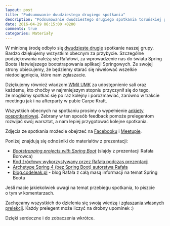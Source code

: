 ```yaml
---
layout: post
title: "Podsumowanie dwudziestego drugiego spotkania"
description: "Podsumowanie dwudziestego drugiego spotkania toruńskiej grupy użytkowników języka Java."
date: 2016-04-29 06:15:00 +0200
comments: true
categories: Materiały
---
```

W&nbsp;minioną środę odbyło się <a href="{{root_url}}/meeting/22/">dwudzieste drugie</a> spotkanie naszej grupy. Bardzo dziękujemy wszystkim obecnym za przybycie. Szczególne podziękowania należą się Rafałowi, za wprowadzenie nas do świata Spring Boota i łatwiejszego bootstrapowania aplikacji Springowych. Ze swojej strony obiecujemy, że będziemy starać się niwelować wszelkie niedociągnięcia, które nam zgłaszacie.

Dziękujemy również władzom <a href="https://www.mat.umk.pl" target="_blank">WMiI UMK</a> za&nbsp;udostępnienie sali oraz każdemu, kto choćby w&nbsp;najmniejszym stopniu przyczynił się do tego, że&nbsp;mogliśmy spotkać się po raz kolejny i&nbsp;porozmawiać, zarówno w&nbsp;trakcie meetingu jak i&nbsp;na afterparty w&nbsp;pubie Carpe Kraft.

Wszystkich obecnych na&nbsp;spotkaniu prosimy o&nbsp;wypełnienie <a href="http://bit.ly/22-spotkanie-Torun-JUG-ankieta" target="_blank">ankiety pospotkaniowej</a>. Zebrany w&nbsp;ten sposób feedback pomoże prelegentom rozwijać swój warsztat, a&nbsp;nam lepiej przygotować kolejne spotkania. <!--more-->

Zdjęcia ze spotkania możecie obejrzeć na&nbsp;<a href="https://www.facebook.com/TorunJUG/photos/?tab=album&album_id=1753668268189992" target="_blank">Facebooku</a> i&nbsp;<a href="http://www.meetup.com/Torun-JUG/photos/26927052/" target="_blank">Meetupie</a>.

Poniżej znajdują się odnośniki do materiałów z&nbsp;prezentacji:
<ul>
	<li>
    <a href="{{root_url}}/materials/meetings/22/Bootstrapping_projects_with_Spring_Boot_by_Rafal_Borowiec.pdf" target="_blank">
      <em>Bootstrapping projects with Spring Boot</em></a> (slajdy z&nbsp;prezentacji Rafała Borowca)
  </li>
  <li>
    <a href="https://github.com/kolorobot/spring-boot-demo" target="_blank">Kod źródłowy wykorzystywany przez Rafała podczas prezentacji</a>
  </li>
  <li>
    <a href="https://github.com/kolorobot/spring-mvc-quickstart-archetype" target="_blank">Archetype Spring 4 (bez Spring Boot) autorstwa Rafała</a>
  </li>
  <li>
    <a href="http://blog.codeleak.pl" target="_blank">blog.codeleak.pl</a> - blog Rafała z całą masą informacji na temat Spring Boota
  </li>
</ul>

Jeśli macie jakiekolwiek uwagi na&nbsp;temat przebiegu spotkania, to&nbsp;piszcie o&nbsp;tym w&nbsp;komentarzach.

Zachęcamy wszystkich do dzielenia się swoją wiedzą i&nbsp;<a href="{{root_url}}/speakers/">zgłaszania własnych prelekcji</a>. Każdy prelegent może liczyć na drobny upominek :)

Dzięki serdeczne i&nbsp;do zobaczenia wkrótce.